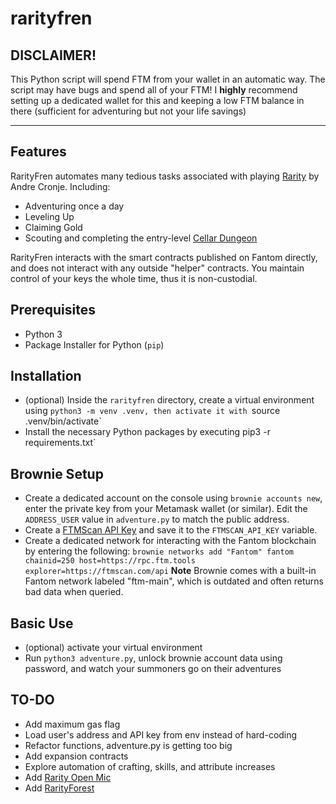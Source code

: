 # rarityfren

## DISCLAIMER!
This Python script will spend FTM from your wallet in an automatic way. The script may have bugs and spend all of your FTM! I **highly** recommend setting up a dedicated wallet for this and keeping a low FTM balance in there (sufficient for adventuring but not your life savings)

---

## Features
RarityFren automates many tedious tasks associated with playing [Rarity](https://andrecronje.medium.com/loot-rarity-d341faa4485c) by Andre Cronje. Including:
- Adventuring once a day
- Leveling Up
- Claiming Gold
- Scouting and completing the entry-level [Cellar Dungeon](https://andrecronje.medium.com/rarity-the-cellar-83a1606a0be3)

RarityFren interacts with the smart contracts published on Fantom directly, and does not interact with any outside "helper" contracts. You maintain control of your keys the whole time, thus it is non-custodial.

## Prerequisites
- Python 3
- Package Installer for Python (`pip`)

## Installation
- (optional) Inside the `rarityfren` directory, create a virtual environment using `python3 -m venv .venv, then activate it with `source .venv/bin/activate`
- Install the necessary Python packages by executing pip3 -r requirements.txt`

## Brownie Setup
- Create a dedicated account on the console using `brownie accounts new`, enter the private key from your Metamask wallet (or similar). Edit the `ADDRESS_USER` value in `adventure.py` to match the public address.
- Create a [FTMScan API Key](https://ftmscan.com/myapikey) and save it to the `FTMSCAN_API_KEY` variable. 
- Create a dedicated network for interacting with the Fantom blockchain by entering the following:
`brownie networks add "Fantom" fantom chainid=250 host=https://rpc.ftm.tools explorer=https://ftmscan.com/api`
**Note** Brownie comes with a built-in Fantom network labeled "ftm-main", which is outdated and often returns bad data when queried.

## Basic Use
- (optional) activate your virtual environment
- Run `python3 adventure.py`, unlock brownie account data using password, and watch your summoners go on their adventures

## TO-DO
- Add maximum gas flag
- Load user's address and API key from env instead of hard-coding
- Refactor functions, adventure.py is getting too big
- Add expansion contracts
- Explore automation of crafting, skills, and attribute increases
- Add [Rarity Open Mic](https://rarity-openmic.com/)
- Add [RarityForest](https://github.com/TheAustrian1998/theRarityForest)